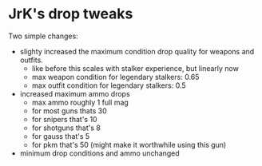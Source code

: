 # JrK's drop tweaks

Two simple changes: 
* slighty increased the maximum condition drop quality for weapons and outfits.
  * like before this scales with stalker experience, but linearly now
  * max weapon condition for legendary stalkers: 0.65
  * max outfit condition for legendary stalkers: 0.5
* increased maximum ammo drops
  * max ammo roughly 1 full mag
  * for most guns thats 30
  * for snipers that's 10
  * for shotguns that's 8
  * for gauss that's 5
  * for pkm that's 50 (might make it worthwhile using this gun)
* minimum drop conditions and ammo unchanged